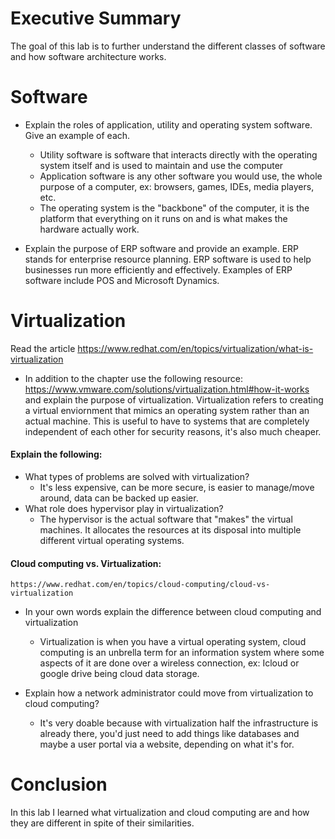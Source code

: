 # Executive Summary
The goal of this lab is to further understand the different classes of software and how software architecture works.

# Software 
* Explain the roles of application, utility and operating system software. Give an example of each. 
    * Utility software is software that interacts directly with the operating system itself and is used to maintain and use the computer
    * Application software is any other software you would use, the whole purpose of a computer, ex: browsers, games, IDEs, media players, etc.
    * The operating system is the "backbone" of the computer, it is the platform that everything on it runs on and is what makes the hardware actually work.

* Explain the purpose of ERP software and provide an example. 
ERP stands for enterprise resource planning. ERP software is used to help businesses run more efficiently and effectively. Examples of ERP software include POS and Microsoft Dynamics.

# Virtualization

Read the article 
https://www.redhat.com/en/topics/virtualization/what-is-virtualization

* In addition to the chapter use the following resource:  https://www.vmware.com/solutions/virtualization.html#how-it-works
and explain the purpose of virtualization. 
Virtualization refers to creating a virtual enviornment that mimics an operating system rather than an actual machine. 
This is useful to have to systems that are completely independent of each other for security reasons, it's also much cheaper. 

#### Explain the following: 
* What types of problems are solved with virtualization? 
   * It's less expensive, can be more secure, is easier to manage/move around, data can be backed up easier.
* What role does hypervisor play in virtualization? 
   * The hypervisor is the actual software that "makes" the virtual machines. It allocates the resources at its disposal into multiple different virtual operating systems.

#### Cloud computing vs. Virtualization: 
    https://www.redhat.com/en/topics/cloud-computing/cloud-vs-virtualization  
 
* In your own words explain the difference between cloud computing and virtualization  
   * Virtualization is when you have a virtual operating system, cloud computing is an unbrella term for an information system where some aspects of it are done over a wireless connection, ex: Icloud or google drive being cloud data storage.

* Explain how a network administrator could move from virtualization to cloud computing? 
   * It's very doable because with virtualization half the infrastructure is already there, you'd just need to add things like databases and maybe a user portal via a website, depending on what it's for.
 
# Conclusion
In this lab I learned what virtualization and cloud computing are and how they are different in spite of their similarities. 
